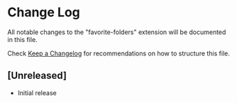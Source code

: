 # Change Log

All notable changes to the "favorite-folders" extension will be documented in this file.

Check [Keep a Changelog](http://keepachangelog.com/) for recommendations on how to structure this file.

## [Unreleased]

- Initial release
